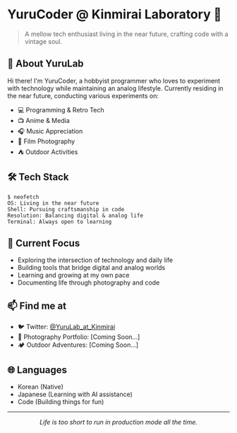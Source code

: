 # YuruCoder @ Kinmirai Laboratory 🌱

> A mellow tech enthusiast living in the near future, crafting code with a vintage soul.

## 🧪 About YuruLab

Hi there! I'm YuruCoder, a hobbyist programmer who loves to experiment with technology while maintaining an analog lifestyle. Currently residing in the near future, conducting various experiments on:

- 💻 Programming & Retro Tech
- 📺 Anime & Media
- 🎧 Music Appreciation
- 📸 Film Photography
- ⛺️ Outdoor Activities

## 🛠 Tech Stack

```
$ neofetch
OS: Living in the near future
Shell: Pursuing craftsmanship in code
Resolution: Balancing digital & analog life
Terminal: Always open to learning
```

## 🎯 Current Focus

- Exploring the intersection of technology and daily life
- Building tools that bridge digital and analog worlds
- Learning and growing at my own pace
- Documenting life through photography and code

## 📫 Find me at

- 🐦 Twitter: [@YuruLab_at_Kinmirai](https://x.com/yurulab)
- 📸 Photography Portfolio: [Coming Soon...]
- 🏕️ Outdoor Adventures: [Coming Soon...]

## 🌐 Languages

- Korean (Native)
- Japanese (Learning with AI assistance)
- Code (Building things for fun)

---

<div align="center">
    <i>Life is too short to run in production mode all the time.</i>
</div>
